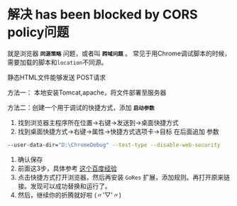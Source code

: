 # 解决 has been blocked by CORS policy问题



就是浏览器 **`同源策略`** 问题，或者叫 **`跨域问题`** 。
 常见于用Chrome调试脚本的时候，需要加载的脚本和`location`不同源。




静态HTML文件能够发送 POST请求

方法一： 本地安装Tomcat,apache，将文件部署至服务器

方法二：创建一个用于调试的快捷方式，添加 **`启动参数`**

1. 找到浏览器主程序所在位置→右键→发送到→桌面快捷方式
2. 找到桌面快捷方式→右键→属性→快捷方式选项卡→目标
    在后面追加 参数



```bash
--user-data-dir="D:\ChromeDebug" --test-type --disable-web-security 
```

1. 确认保存
2. 前面这3步，具体参考 [这个百度经验](https://links.jianshu.com/go?to=https%3A%2F%2Fjingyan.baidu.com%2Farticle%2F148a1921c9dbf24d71c3b11f.html)
3. 点击快捷方式打开浏览器，然后再安装 `GoRes` 扩展，添加规则。再打开原来链接。发现可以成功替换和运行了。
4. 然后，继续你的折腾就好啦 (〃'▽'〃)

